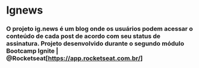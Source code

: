 # Ignews 
### O projeto ig.news é um blog onde os usuários podem acessar o conteúdo de cada post de acordo com seu status de assinatura. Projeto desenvolvido durante o segundo módulo Bootcamp Ignite | @Rocketseat[https://app.rocketseat.com.br/]
